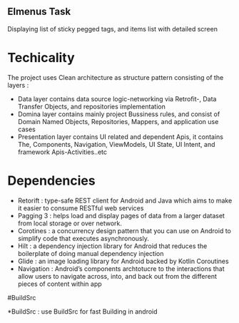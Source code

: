 ## Elmenus Task 

Displaying list of sticky pegged tags, and items list with detailed screen 


# Techicality 

The project uses Clean architecture as structure pattern consisting of the layers : 
*  Data layer contains data source logic-networking via Retrofit-, Data Transfer Objects, and repositories implementation 
*  Domina layer contains mainly project Bussiness rules, and consist of Domain Named Objects, Repositories, Mappers, and application use cases 
*  Presentation layer contains UI related and dependent Apis, it contains The, Components, Navigation, ViewModels, UI State, UI Intent, and framework Apis-Activities..etc



# Dependencies 


* Retorift : type-safe REST client for Android and Java which aims to make it easier to consume RESTful web services
* Pagging 3 : helps load and display pages of data from a larger dataset from local storage or over network.
* Corotines : a concurrency design pattern that you can use on Android to simplify code that executes asynchronously.
* Hilt : a dependency injection library for Android that reduces the boilerplate of doing manual dependency injection
* Glide : an image loading library for Android backed by Kotlin Coroutines
* Navigation : Android’s components archtotucre to the interactions that allow users to navigate across, into, and back out from the different pieces of content within app 

 #BuildSrc


*BuildSrc : use BuildSrc for fast Building in android
